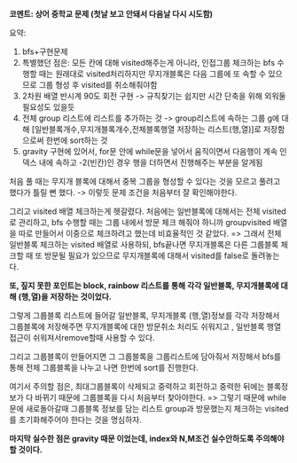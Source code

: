 **코멘트: 상어 중학교 문제 (첫날 보고 안돼서 다음날 다시 시도함)**

요약: 
  1. bfs+구현문제
  2. 특별했던 점은: 모든 칸에 대해 visited해주는게 아니라, 인접그룹 체크하는 bfs 수행할 때는 원래대로 visited처리하지만 무지개블록은 다음 그룹에 또 속할 수 있으므로 그룹 형성 후 visited를 취소해줘야함
  3. 2차원 배열 반시계 90도 회전 구현 -> 규칙찾기는 쉽지만 시간 단축을 위해 외워둘 필요성도 있을듯
  4. 전체 group 리스트에 리스트를 추가하는 것 -> group리스트에 속하는 그룹 g에 대해 [일반블록개수,무지개블록개수,전체블록행열 저장하는 리스트(행,열)]로 저장함으로써 한번에 sort하는 것
  5. gravity 구현에 있어서, for문 안에 while문을 넣어서 움직이면서 다음행이 계속 인덱스 내에 속하고 -2(빈칸)인 경우 행을 더하면서 진행해주는 부분을 알게됨



처음 풀 때는 무지개 블록에 대해서 중복 그룹을 형성할 수 있다는 것을 모르고 풀려고 했다가 틀릴 뻔 했다. -> 이렇듯 문제 조건을 처음부터 잘 확인해야한다.

그리고 visited 배열 체크하는게 헷갈렸다. 처음에는 일반블록에 대해서는 전체 visited로 관리하고, bfs 수행할 때는 그룹 내에서 방문 체크 해줘야 하니까 groupvisited 배열을 따로 만들어서 이중으로 체크하려고 했는데 비효율적인 것 같았다. 
=> 그래서 전체 일반블록 체크하는 visited 배열로 사용하되, bfs끝나면 무지개블록은 다른 그룹블록 체크할 때 또 방문될 필요가 있으므로 무지개블록에 대해서 visited를 false로 돌려놓는다.

**또, 짚지 못한 포인트는 block, rainbow 리스트를 통해 각각 일반블록, 무지개블록에 대해 (행,열)을 저장하는 것이었다.**

그렇게 그룹블록 리스트에 들어갈 일반블록, 무지개블록 (행,열)정보를 각각 저장해서 그룹블록에 저장해주면 무지개블록에 대한 방문취소 처리도 쉬워지고 , 일반블록 행열 접근이 쉬워져서remove할때 사용할 수 있다.

그리고 그룹블록이 만들어지면 그 그룹블록을 그룹리스트에 담아줘서 저장해서 bfs를 통해 전체 그룹블록을 나누고 나면 한번에 sort를 진행한다.

여기서 주의할 점은, 최대그룹블록이 삭제되고 중력하고 회전하고 중력한 뒤에는 블록정보가 다 바뀌기 때문에 그룹블록을 다시 처음부터 찾아야한다.
=> 그렇기 때문에 while문에 새로돌아갈때 그룹블록 정보를 담는 리스트 group과 방문했는지 체크하는 visited를 초기화해주어야 한다는 것을 명심하자.

**마지막 실수한 점은 gravity 때문 이었는데, index와 N,M조건 실수안하도록 주의해야할 것이다.** 
